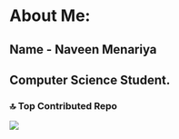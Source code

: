 # About Me:
## Name - Naveen Menariya<br>
## Computer Science Student.

### 🔝 Top Contributed Repo
![](https://github-contributor-stats.vercel.app/api?username=naveenmenariya&limit=5&theme=nord&combine_all_yearly_contributions=true)

